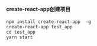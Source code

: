 #### create-react-app创建项目
```
npm install create-react-app  -g
create-react-app test_app
cd test_app
yarn start
```